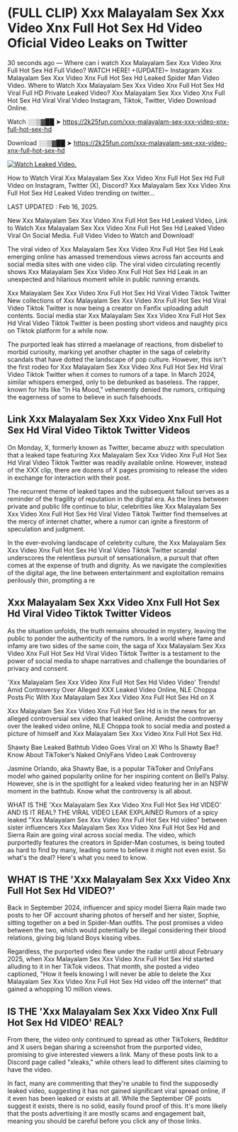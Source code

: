 # (FULL CLIP) Xxx Malayalam Sex Xxx Video Xnx Full Hot Sex Hd Video Oficial Video Leaks on Twitter

30 seconds ago — Where can i watch Xxx Malayalam Sex Xxx Video Xnx Full Hot Sex Hd Full Video? WATCH HERE! +(UPDATE)~ Instagram Xxx Malayalam Sex Xxx Video Xnx Full Hot Sex Hd Leaked Spider Man Video Video. Where to Watch Xxx Malayalam Sex Xxx Video Xnx Full Hot Sex Hd Viral Full HD Private Leaked Video? Xxx Malayalam Sex Xxx Video Xnx Full Hot Sex Hd Viral Viral Video Instagram, Tiktok, Twitter, Video Download Online.

Watch ░░▒▓██ ➤ https://2k25fun.com/xxx-malayalam-sex-xxx-video-xnx-full-hot-sex-hd

Download ░░▒▓██ ➤ https://2k25fun.com/xxx-malayalam-sex-xxx-video-xnx-full-hot-sex-hd

[![Watch Leaked Video.](https://miro.medium.com/v2/resize:fit:828/format:webp/1*cilzJN44JGOrTw9NJCrNHA.gif "Watch Leaked Video")](https://2k25fun.com/xxx-malayalam-sex-xxx-video-xnx-full-hot-sex-hd)

How to Watch Viral Xxx Malayalam Sex Xxx Video Xnx Full Hot Sex Hd Full Video on Instagram, Twitter (X), Discord? Xxx Malayalam Sex Xxx Video Xnx Full Hot Sex Hd Leaked Video trending on twitter...

LAST UPDATED : Feb 16, 2025.

New Xxx Malayalam Sex Xxx Video Xnx Full Hot Sex Hd Leaked Video, Link to Watch Xxx Malayalam Sex Xxx Video Xnx Full Hot Sex Hd Leaked Video Viral On Social Media. Full Video Video to Watch and Download!

The viral video of Xxx Malayalam Sex Xxx Video Xnx Full Hot Sex Hd Leak emerging online has amassed tremendous views across fan accounts and social media sites with one video clip. The viral video circulating recently shows Xxx Malayalam Sex Xxx Video Xnx Full Hot Sex Hd Leak in an unexpected and hilarious moment while in public running errands.

Xxx Malayalam Sex Xxx Video Xnx Full Hot Sex Hd Viral Video Tiktok Twitter New collections of Xxx Malayalam Sex Xxx Video Xnx Full Hot Sex Hd Viral Video Tiktok Twitter is now being a creator on Fanfix uploading adult contents. Social media star Xxx Malayalam Sex Xxx Video Xnx Full Hot Sex Hd Viral Video Tiktok Twitter is been posting short videos and naughty pics on Tiktok platform for a while now.

The purported leak has stirred a maelanage of reactions, from disbelief to morbid curiosity, marking yet another chapter in the saga of celebrity scandals that have dotted the landscape of pop culture. However, this isn't the first rodeo for Xxx Malayalam Sex Xxx Video Xnx Full Hot Sex Hd Viral Video Tiktok Twitter when it comes to rumors of a tape. In March 2024, similar whispers emerged, only to be debunked as baseless. The rapper, known for hits like "In Ha Mood," vehemently denied the rumors, critiquing the eagerness of some to believe in such falsehoods.

## Link Xxx Malayalam Sex Xxx Video Xnx Full Hot Sex Hd Viral Video Tiktok Twitter Videos

On Monday, X, formerly known as Twitter, became abuzz with speculation that a leaked tape featuring Xxx Malayalam Sex Xxx Video Xnx Full Hot Sex Hd Viral Video Tiktok Twitter was readily available online. However, instead of the XXX clip, there are dozens of X pages promising to release the video in exchange for interaction with their post.

The recurrent theme of leaked tapes and the subsequent fallout serves as a reminder of the fragility of reputation in the digital era. As the lines between private and public life continue to blur, celebrities like Xxx Malayalam Sex Xxx Video Xnx Full Hot Sex Hd Viral Video Tiktok Twitter find themselves at the mercy of internet chatter, where a rumor can ignite a firestorm of speculation and judgment.

In the ever-evolving landscape of celebrity culture, the Xxx Malayalam Sex Xxx Video Xnx Full Hot Sex Hd Viral Video Tiktok Twitter scandal underscores the relentless pursuit of sensationalism, a pursuit that often comes at the expense of truth and dignity. As we navigate the complexities of the digital age, the line between entertainment and exploitation remains perilously thin, prompting a re

##  Xxx Malayalam Sex Xxx Video Xnx Full Hot Sex Hd Viral Video Tiktok Twitter Videos

As the situation unfolds, the truth remains shrouded in mystery, leaving the public to ponder the authenticity of the rumors. In a world where fame and infamy are two sides of the same coin, the saga of Xxx Malayalam Sex Xxx Video Xnx Full Hot Sex Hd Viral Video Tiktok Twitter is a testament to the power of social media to shape narratives and challenge the boundaries of privacy and consent.

'Xxx Malayalam Sex Xxx Video Xnx Full Hot Sex Hd Video Video' Trends! Amid Controversy Over Alleged XXX Leaked Video Online, NLE Choppa Posts Pic With Xxx Malayalam Sex Xxx Video Xnx Full Hot Sex Hd on X

Xxx Malayalam Sex Xxx Video Xnx Full Hot Sex Hd is in the news for an alleged controversial sex video that leaked online. Amidst the controversy over the leaked video online, NLE Choppa took to social media and posted a picture of himself and Xxx Malayalam Sex Xxx Video Xnx Full Hot Sex Hd.

Shawty Bae Leaked Bathtub Video Goes Viral on X! Who Is Shawty Bae? Know About TikToker’s Naked OnlyFans Video Leak Controversy

Jasmine Orlando, aka Shawty Bae, is a popular TikToker and OnlyFans model who gained popularity online for her inspiring content on Bell’s Palsy. However, she is in the spotlight for a leaked video featuring her in an NSFW moment in the bathtub. Know what the controversy is all about.

WHAT IS THE 'Xxx Malayalam Sex Xxx Video Xnx Full Hot Sex Hd VIDEO' AND IS IT REAL? THE VIRAL VIDEO LEAK EXPLAINED Rumors of a spicy leaked "Xxx Malayalam Sex Xxx Video Xnx Full Hot Sex Hd video" between sister influencers Xxx Malayalam Sex Xxx Video Xnx Full Hot Sex Hd and Sierra Rain are going viral across social media. The video, which purportedly features the creators in Spider-Man costumes, is being touted as hard to find by many, leading some to believe it might not even exist. So what's the deal? Here's what you need to know.

## WHAT IS THE 'Xxx Malayalam Sex Xxx Video Xnx Full Hot Sex Hd VIDEO?'

Back in September 2024, influencer and spicy model Sierra Rain made two posts to her OF account sharing photos of herself and her sister, Sophie, sitting together on a bed in Spider-Man outfits. The post promises a video between the two, which would potentially be illegal considering their blood relations, giving big Island Boys kissing vibes.

Regardless, the purported video flew under the radar until about February 2025, when Xxx Malayalam Sex Xxx Video Xnx Full Hot Sex Hd started alluding to it in her TikTok videos. That month, she posted a video captioned, "How it feels knowing I will never be able to delete the Xxx Malayalam Sex Xxx Video Xnx Full Hot Sex Hd video off the internet" that gained a whopping 10 million views.

## IS THE 'Xxx Malayalam Sex Xxx Video Xnx Full Hot Sex Hd VIDEO' REAL?

From there, the video only continued to spread as other TikTokers, Redditor and X users began sharing a screenshot from the purported video, promising to give interested viewers a link. Many of these posts link to a Discord page called "xleaks," while others lead to different sites claiming to have the video.

In fact, many are commenting that they're unable to find the supposedly leaked video, suggesting it has not gained significant viral spread online, if it even has been leaked or exists at all. While the September OF posts suggest it exists, there is no solid, easily found proof of this. It's more likely that the posts advertising it are mostly scams and engagement bait, meaning you should be careful before you click any of those links.